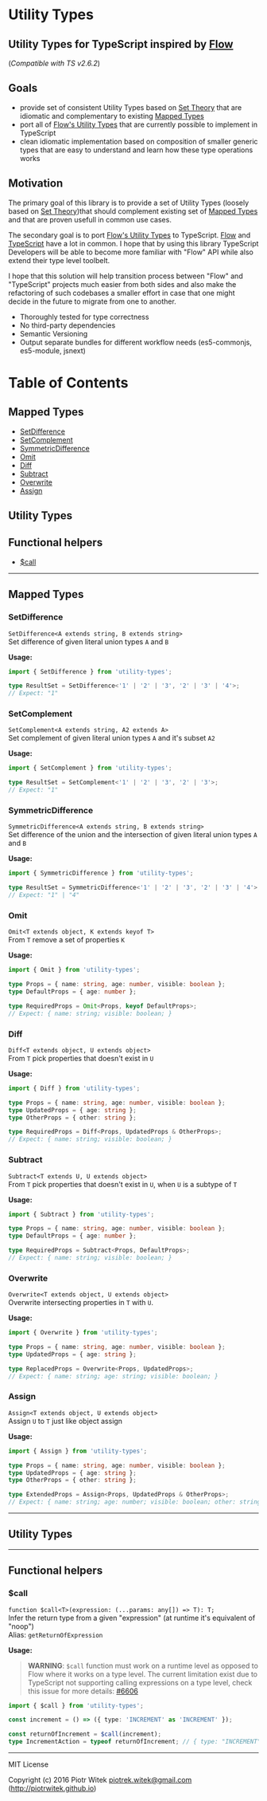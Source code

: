 # Utility Types
## Utility Types for TypeScript inspired by [Flow](https://flow.org)
(_Compatible with TS v2.6.2_)

## Goals
- provide set of consistent Utility Types based on [Set Theory](https://en.wikipedia.org/wiki/Set_theory) that are idiomatic and complementary to existing [Mapped Types](https://www.typescriptlang.org/docs/handbook/advanced-types.html)
- port all of [Flow's Utility Types](https://flow.org/en/docs/types/utilities/) that are currently possible to implement in TypeScript
- clean idiomatic implementation based on composition of smaller generic types that are easy to understand and learn how these type operations works

## Motivation

The primary goal of this library is to provide a set of Utility Types (loosely based on [Set Theory](https://en.wikipedia.org/wiki/Set_theory))that should complement existing set of [Mapped Types](https://www.typescriptlang.org/docs/handbook/advanced-types.html) and that are proven usefull in common use cases.

The secondary goal is to port [Flow's Utility Types](https://flow.org/en/docs/types/utilities/) to TypeScript.
[Flow](https://flow.org) and [TypeScript](https://typescriptlang.org) have a lot in common. I hope that by using this library TypeScript Developers will be able to become more familiar with "Flow" API while also extend their type level toolbelt.

I hope that this solution will help transition process between "Flow" and "TypeScript" projects much easier from both sides and also make the refactoring of such codebases a smaller effort in case that one might decide in the future to migrate from one to another.

- Thoroughly tested for type correctness
- No third-party dependencies
- Semantic Versioning
- Output separate bundles for different workflow needs (es5-commonjs, es5-module, jsnext)

# Table of Contents

## Mapped Types
- [SetDifference](#setdifference)
- [SetComplement](#setcomplement)
- [SymmetricDifference](#symmetricdifference)
- [Omit](#omit)
- [Diff](#diff)
- [Subtract](#subtract)
- [Overwrite](#overwrite)
- [Assign](#assign)

## Utility Types

## Functional helpers
- [$call](#call)

---

## Mapped Types

### SetDifference
`SetDifference<A extends string, B extends string>`  
Set difference of given literal union types `A` and `B`

**Usage:**
```ts
import { SetDifference } from 'utility-types';

type ResultSet = SetDifference<'1' | '2' | '3', '2' | '3' | '4'>;
// Expect: "1"
```

### SetComplement
`SetComplement<A extends string, A2 extends A>`  
Set complement of given literal union types `A` and it's subset `A2`

**Usage:**
```ts
import { SetComplement } from 'utility-types';

type ResultSet = SetComplement<'1' | '2' | '3', '2' | '3'>;
// Expect: "1"
```

### SymmetricDifference
`SymmetricDifference<A extends string, B extends string>`  
Set difference of the union and the intersection of given literal union types `A` and `B`

**Usage:**
```ts
import { SymmetricDifference } from 'utility-types';

type ResultSet = SymmetricDifference<'1' | '2' | '3', '2' | '3' | '4'>;
// Expect: "1" | "4"
```

### Omit
`Omit<T extends object, K extends keyof T>`  
From `T` remove a set of properties `K`

**Usage:**
```ts
import { Omit } from 'utility-types';

type Props = { name: string, age: number, visible: boolean };
type DefaultProps = { age: number };

type RequiredProps = Omit<Props, keyof DefaultProps>;
// Expect: { name: string; visible: boolean; }
```

### Diff
`Diff<T extends object, U extends object>`  
From `T` pick properties that doesn't exist in `U`

**Usage:**
```ts
import { Diff } from 'utility-types';

type Props = { name: string, age: number, visible: boolean };
type UpdatedProps = { age: string };
type OtherProps = { other: string };

type RequiredProps = Diff<Props, UpdatedProps & OtherProps>;
// Expect: { name: string; visible: boolean; }
```

### Subtract
`Subtract<T extends U, U extends object>`  
From `T` pick properties that doesn't exist in `U`, when `U` is a subtype of `T`

**Usage:**
```ts
import { Subtract } from 'utility-types';

type Props = { name: string, age: number, visible: boolean };
type DefaultProps = { age: number };

type RequiredProps = Subtract<Props, DefaultProps>;
// Expect: { name: string; visible: boolean; }
```

### Overwrite
`Overwrite<T extends object, U extends object>`  
Overwrite intersecting properties in `T` with `U`.

**Usage:**
```ts
import { Overwrite } from 'utility-types';

type Props = { name: string, age: number, visible: boolean };
type UpdatedProps = { age: string };

type ReplacedProps = Overwrite<Props, UpdatedProps>;
// Expect: { name: string; age: string; visible: boolean; }
```

### Assign
`Assign<T extends object, U extends object>`  
Assign `U` to `T` just like object assign

**Usage:**
```ts
import { Assign } from 'utility-types';

type Props = { name: string, age: number, visible: boolean };
type UpdatedProps = { age: string };
type OtherProps = { other: string };

type ExtendedProps = Assign<Props, UpdatedProps & OtherProps>;
// Expect: { name: string; age: number; visible: boolean; other: string; }
```

---

## Utility Types

---

## Functional helpers

### $call
`function $call<T>(expression: (...params: any[]) => T): T;`  
Infer the return type from a given "expression" (at runtime it's equivalent of "noop")  
Alias: `getReturnOfExpression`  

**Usage:**
> **WARNING**: `$call` function must work on a runtime level as opposed to Flow where it works on a type level. The current limitation exist due to TypeScript not supporting calling expressions on a type level, check this issue for more details: [#6606](https://github.com/Microsoft/TypeScript/issues/6606) 
```ts
import { $call } from 'utility-types';

const increment = () => ({ type: 'INCREMENT' as 'INCREMENT' });

const returnOfIncrement = $call(increment);
type IncrementAction = typeof returnOfIncrement; // { type: "INCREMENT"; }
```

---

MIT License

Copyright (c) 2016 Piotr Witek <piotrek.witek@gmail.com> (http://piotrwitek.github.io)
